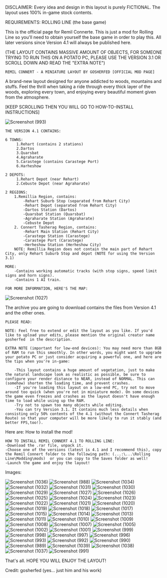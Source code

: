 DISCLAIMER: Every idea and design in this layout is purely FICTIONAL. The layout uses 100% in-game stock contents.

REQUIREMENTS: ROLLING LINE (the base game)

This is the official page for Remil Connerte. This is just a mod for Rolling Line so you'll need to obtain yourself the base game in order to play this.
All later versions since Version 4.1 will always be published here.

(THE LAYOUT CONTAINS MASSIVE AMOUNT OF OBJECTS, FOR SOMEONE TRYING TO RUN THIS ON A POTATO PC, PLEASE USE THE VERSION 3.1 OR SCROLL DOWN AND READ THE "EXTRA NOTE")

    REMIL CONNERT - A MINIATURE LAYOUT BY GOSHERFED [OFFICIAL MOD PAGE]


A brand-new layout designed for anyone addicted to woods, mountains and stuffs.
Feel the thrill when taking a ride through every thick layer of the woods, exploring every town, and enjoying every beautiful moment given from the atmosphere.

[KEEP SCROLLING THEN YOU WILL GO TO HOW-TO-INSTALL INSTRUCTIONS]

![Screenshot (993)](https://github.com/user-attachments/assets/25554938-0ec9-48ce-9f2d-b1696eacd33a)


    THE VERSION 4.1 CONTAINS: 
    
    6 TOWNS:
         1.Rehart (contains 2 stations)
         2.Dartos
         3.Quarsbat
         4.Agraharate
         5.Carastege (contains Carastege Port)
         6.Harheshow

    2 DEPOTS:
         1.Rehart Depot (near Rehart)
         2.Cebuste Depot (near Agraharate)

    2 REGIONS:
        1.Remillia Region, contains:
            -Rehart Suburb Stop (separated from Rehart City)
            -Rehart Depot (separated from Rehart City)
            -Dartos Station (Dartos)
            -Quarsbat Station (Quarsbat)
            -Agraharate Station (Agraharate)
            -Cebuste Depot
        2. Connert Tasherag Region, contains:
            -Rehart Main Station (Rehart City)
            -Carastege Station (Carastege)
            -Carastege Port (Carastege)
            -Herheshow Station (Herheshow City)
        NOTE: Remillia Region does not contain the main part of Rehart City, only Rehart Suburb Stop and depot (NOTE for using the Version 3.1)

    MORE:
        -Contains working automatic tracks (with stop signs, speed limit signs and horn signs).
        -Contains 1 AI train.

    FOR MORE INFORMATION, HERE'S THE MAP:
![Screenshot (1027)](https://github.com/user-attachments/assets/289ef612-dc4f-4926-b20e-41c098b8e2d3)


The archive you are going to download contains the files from Version 4.1 and the other ones.

    PLEASE READ:

    NOTE: Feel free to extend or edit the layout as you like. If you'd like to upload your edits, please mention the original creator name  gosherfed  in the description.

    EXTRA NOTE (important for low-end devices): You may need more than 8GB of RAM to run this smoothly. In other words, you might want to upgrade your potato PC or just consider acquiring a powerful one, and here are the tips when you're in-game:

        -This layout contains a huge amount of vegetation, just to make the natural landscape look as realistic as possible, be sure to configure your render distance to NEAR, instead of NORMAL. This can (somehow) shorten the loading time, and prevent crashes.
        -If you're loading this layout on a low-end PC, try not to move around too quick (when you're not in miniature mode). On some devices the game even freezes and crashes as the layout doesn't have enough time to load while using up the RAM.
        -Try not to spawn too many objects while editing.
        -You can try Version 3.1. It contains much less details when consisting only 50% contents of the 4.1 (without the Connert Tasherag Route) so that your computer will be more likely to run it stably (and better FPS,too!).


Here are: How to install the mod!

    HOW TO INSTALL REMIL CONNERT 4.1 TO ROLLING LINE:
    -Download the .rar file, unpack it.
    -Choose one of the versions (latest is 4.1 and I recommend this), copy the Remil Connert folder to the following path: (...:\...\Rolling Line\Modding\mods)  or you can copy to the Saves folder as well!
    -Launch the game and enjoy the layout!

Images:

![Screenshot (1036)](https://github.com/user-attachments/assets/5c2ff3db-68da-4bb0-b59b-5a7a77297ecd)
![Screenshot (988)](https://github.com/user-attachments/assets/f462b42e-cdbb-4112-aa1a-124c05e8e594)
![Screenshot (1034)](https://github.com/user-attachments/assets/29ea49d5-0983-4bb9-b1fe-03b7b55ed9d7)
![Screenshot (1032)](https://github.com/user-attachments/assets/08757165-66cc-4da1-8d68-fa72760fad53)
![Screenshot (1031)](https://github.com/user-attachments/assets/5e8a8b76-66cc-46eb-9864-dfdbdf0040e5)
![Screenshot (1030)](https://github.com/user-attachments/assets/3076118e-d697-4a50-bd37-0c0e6b58d07e)
![Screenshot (1029)](https://github.com/user-attachments/assets/fc256eda-0bb6-41aa-a596-afd5efecaf11)
![Screenshot (1027)](https://github.com/user-attachments/assets/a02dc2d4-be96-4308-9fb0-0a56f0a6d9fc)
![Screenshot (1026)](https://github.com/user-attachments/assets/70e9e453-90d7-47b9-ae65-3986b3812441)
![Screenshot (1025)](https://github.com/user-attachments/assets/5dbfe6d9-77d3-4587-bc07-1aef0e52dddc)
![Screenshot (1024)](https://github.com/user-attachments/assets/2457c82a-ceca-4c18-8739-e6558148db2e)
![Screenshot (1023)](https://github.com/user-attachments/assets/90ab5f15-8bf1-4d56-9f6e-d200491fc8b2)
![Screenshot (1022)](https://github.com/user-attachments/assets/683d1789-d51d-40ec-96fe-aca7731b5bd1)
![Screenshot (1021)](https://github.com/user-attachments/assets/d176eef6-f67a-475e-9cc4-a1254f98eb58)
![Screenshot (1020)](https://github.com/user-attachments/assets/059f7518-6c10-4ed2-9d7e-c9a0061a1569)
![Screenshot (1019)](https://github.com/user-attachments/assets/38cc3e83-ba6d-4f30-9458-b9fff8e2d13a)
![Screenshot (1018)](https://github.com/user-attachments/assets/8c32eff4-6554-4b90-af0a-5b92c1ce5c44)
![Screenshot (1017)](https://github.com/user-attachments/assets/7b6cd576-a673-4534-bd49-2e00dee452ba)
![Screenshot (1015)](https://github.com/user-attachments/assets/cdcf6696-5745-4941-853a-c117be4482b0)
![Screenshot (1014)](https://github.com/user-attachments/assets/62041f55-5ce2-4a99-9e5a-5ee1f3e6d09c)
![Screenshot (1013)](https://github.com/user-attachments/assets/5f7d08a7-5156-4bda-b680-4fbc64d03ed3)
![Screenshot (1011)](https://github.com/user-attachments/assets/e3b916ea-4fb3-455e-90fa-70b5a7615d79)
![Screenshot (1010)](https://github.com/user-attachments/assets/874a48b6-739d-415a-aba2-a731c23cf8da)
![Screenshot (1009)](https://github.com/user-attachments/assets/54b85ae6-3a42-4bad-aa3c-a14708034d74)
![Screenshot (1008)](https://github.com/user-attachments/assets/ef755d70-e9a1-43d0-a1bc-7ee0694a2923)
![Screenshot (1007)](https://github.com/user-attachments/assets/64e54f13-03ca-4d0c-9798-8400d231a1f9)
![Screenshot (1005)](https://github.com/user-attachments/assets/45a2e356-31db-4023-99ad-fb10f5552a4c)
![Screenshot (1002)](https://github.com/user-attachments/assets/5a9d7d1f-a4d7-4f28-8eee-e5b126741a1b)
![Screenshot (1001)](https://github.com/user-attachments/assets/f5594aee-2e80-4a26-b7cb-722e58fe575a)
![Screenshot (999)](https://github.com/user-attachments/assets/5a86fd78-1d2b-480f-a0df-7a62c059d26e)
![Screenshot (998)](https://github.com/user-attachments/assets/f9a5a544-9c08-4d99-9dd4-43c353c73f0b)
![Screenshot (997)](https://github.com/user-attachments/assets/087433f1-b67a-4c75-90bd-931fecefc0ea)
![Screenshot (996)](https://github.com/user-attachments/assets/8988ff86-4355-452a-ad79-cee621c1e183)
![Screenshot (993)](https://github.com/user-attachments/assets/b578dc48-d182-4dde-8a8c-fcdd6bb27788)
![Screenshot (992)](https://github.com/user-attachments/assets/16f93163-c7b4-4c08-aca8-03bdbf57b755)
![Screenshot (990)](https://github.com/user-attachments/assets/8359dd20-443f-436c-8d5b-beda8cec54d7)
![Screenshot (989)](https://github.com/user-attachments/assets/232eace1-dbc4-49c4-8709-6c8933805976)
![Screenshot (1039)](https://github.com/user-attachments/assets/cb804bb8-4af8-40cc-a7bf-72a8d9ce1e68)
![Screenshot (1038)](https://github.com/user-attachments/assets/f58e74e1-fa7c-451b-ae3a-500ec16f6b9e)
![Screenshot (1037)](https://github.com/user-attachments/assets/6e6a601c-6347-4735-9b46-cde9eef6f081)
![Screenshot (991)](https://github.com/user-attachments/assets/0bf740cd-84ab-4ccb-8845-a6025919b72f)

That's all. HOPE YOU WILL ENJOY THE LAYOUT!


Credit: gosherfed (yes... just him and his work)
